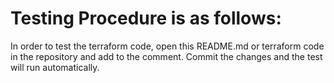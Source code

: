 # Testing Procedure is as follows:
In order to test the terraform code, open this README.md or terraform code in the  repository and add to the comment.
Commit the changes and the test will run automatically.

